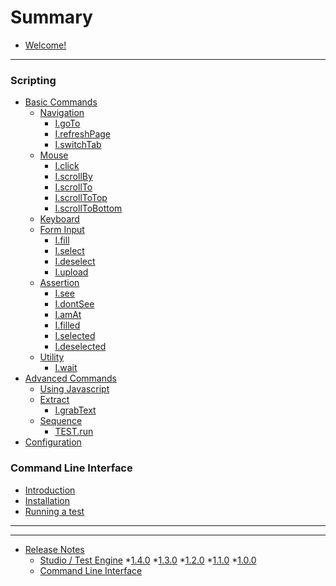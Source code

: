 # Summary

* [Welcome!](README.md)
<!--### Getting Started-->
<!--* [Creating your first script](creating_your_first_test.md)-->

---

### Scripting
* [Basic Commands](scripting/basic_commands.md)
    * [Navigation](scripting/navigation.md)
        * [I.goTo](scripting/navigation.md#igoto)
        * [I.refreshPage](scripting/navigation.md#irefreshpage)
        * [I.switchTab](scripting/navigation.md#iswitchtab)
    * [Mouse](scripting/mouse.md)
        * [I.click](scripting/mouse.md#iclick)
        * [I.scrollBy](scripting/mouse.md#iscrollby)
        * [I.scrollTo](scripting/mouse.md#iscrollto)
        * [I.scrollToTop](scripting/mouse.md#iscrolltotop)
        * [I.scrollToBottom](scripting/mouse.md#iscrolltobottom)
    * [Keyboard](scripting/keyboard.md)
    * [Form Input](scripting/form_input.md)
        * [I.fill](scripting/form_input.md#ifill)
        * [I.select](scripting/form_input.md#iselect)
        * [I.deselect](scripting/form_input.md#ideselect)
        * [I.upload](scripting/form_input.md#iupload)
    * [Assertion](scripting/assertion.md)
        * [I.see](scripting/assertion.md#isee)
        * [I.dontSee](scripting/assertion.md#idontsee)
        * [I.amAt](scripting/assertion.md#iamat)
        * [I.filled](scripting/assertion.md#ifilled)
        * [I.selected](scripting/assertion.md#iselected)
        * [I.deselected](scripting/assertion.md#ideselected)
    * [Utility](scripting/utility.md)
        * [I.wait](scripting/utility.md#iwait)
* [Advanced Commands](scripting/advanced_commands.md)
    * [Using Javascript](scripting/javascript.md)
    * [Extract](scripting/extract.md)
        * [I.grabText](scripting/extract.md#igrabtext)
    * [Sequence](scripting/sequence.md)
        * [TEST.run](scripting/sequence.md#testrun)
    <!--* Conditional Control Flow (Coming soon)-->
* [Configuration](scripting/config.md)

### Command Line Interface
* [Introduction](cli/intro.md#command-line-interface)
* [Installation](cli/intro.md#installation)
* [Running a test](cli/intro.md#running-a-test)

<!--### Best Practices-->
<!--* Resuable tests-->
<!--* Building test-able web applications-->

---

<!--### Reference-->
<!--* [All commands](scripting/glossary.md)-->

---

* [Release Notes](release_notes.md) 
    * [Studio / Test Engine](release_notes.md#studio--test-engine) 
        *[1.4.0](release_notes.md)
        *[1.3.0](release_notes.md)
        *[1.2.0](release_notes.md)
        *[1.1.0](release_notes.md)
        *[1.0.0](release_notes.md)
    * [Command Line Interface](release_notes.md#command-line-interface) 
  




